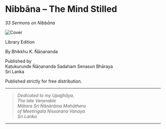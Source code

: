 # Nibbāna – The Mind Stilled

*33 Sermons on Nibbāna*

![Cover](desktop-cover.png)

Library Edition

By Bhikkhu K. Ñāṇananda

Published by \
Kaṭukurunde Ñāṇananda Sadaham Senasun Bhāraya \
Sri Lanka

Published strictly for free distribution.

-----

> *Dedicated to my Upajjhāya*, \
> *The late Venerable* \
> *Mātara Sri Ñāṇārāma Mahāthera* \
> *of Meetirigala Nissarana Vanaya* \
> *Sri Lanka*

-----
